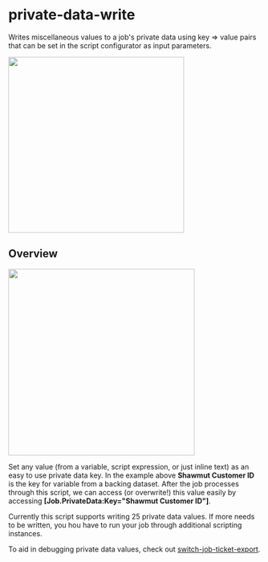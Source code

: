 # private-data-write
Writes miscellaneous values to a job's private data using key => value pairs that can be set in the script configurator as input parameters. 

<img src="https://i.imgur.com/GHI5r7u.png" width="350">

## Overview

<img src="http://i.imgur.com/XHSTuig.png" width="371">

Set any value (from a variable, script expression, or just inline text) as an easy to use private data key. In the example above **Shawmut Customer ID** is the key for variable from a backing dataset. After the job processes through this script, we can access (or overwrite!) this value easily by accessing **[Job.PrivateData:Key="Shawmut Customer ID"]**.

Currently this script supports writing 25 private data values. If more needs to be written, you hou have to run your job through additional scripting instances.

To aid in debugging private data values, check out [switch-job-ticket-export](https://github.com/open-automation/switch-job-ticket-export).
